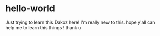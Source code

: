 # hello-world
Just trying to learn this
 Dakoz here! I'm really new to this. hope y'all can help me to learn this things !
 thank u
